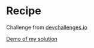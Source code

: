 # Recipe

Challenge from [devchallenges.io](https://devchallenges.io/challenges/OEKdUZ6xs0h99C38XVht)

[Demo of my solution](https://v-dj.github.io/devchallenges/recipe/index.html)
